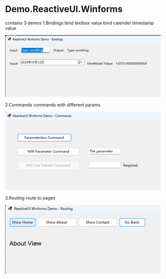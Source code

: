 # Demo.ReactiveUI.Winforms
contains 3 demos
1.Bindings
bind textbox value
bind calender timestamp value

![alt text](image.png)

2.Commands
commands with different params

![alt text](image-1.png)

3.Routing
route to pages

![alt text](image-2.png)